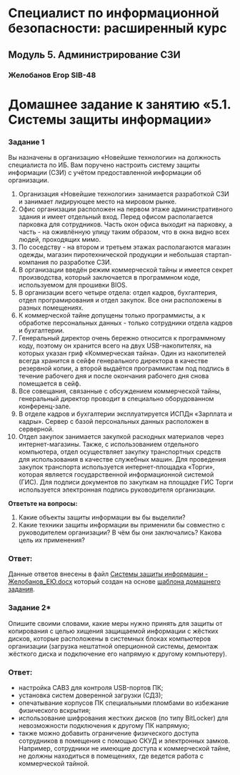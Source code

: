 # Специалист по информационной безопасности: расширенный курс
## Модуль 5. Администрирование СЗИ
### Желобанов Егор SIB-48

# Домашнее задание к занятию «5.1. Системы защиты информации»

### Задание 1

Вы назначены в организацию «Новейшие технологии» на должность специалиста по ИБ. Вам поручено настроить систему защиты информации (СЗИ) с учётом предоставленной информации об организации.

1. Организация «Новейшие технологии» занимается разработкой СЗИ и занимает лидирующее место на мировом рынке.
2. Офис организации расположен на первом этаже административного здания и имеет отдельный вход. Перед офисом располагается парковка для сотрудников. Часть окон офиса выходит на парковку, а часть - на оживлённую улицу таким образом, что в окна видно всех людей, проходящих мимо.
3. По соседству - на втором и третьем этажах располагаются магазин одежды, магазин пиротехнической продукции и небольшая стартап-компания по разработке СЗИ.
4. В организации введён режим коммерческой тайны и имеется секрет производства, который заключается в программном коде, используемом для прошивки BIOS.
5. В организации всего четыре отдела: отдел кадров, бухгалтерия, отдел програмирования и отдел закупок. Все они расположены в разных помещениях.
6. К коммерческой тайне допущены только программисты, а к обработке персональных данных - только сотрудники отдела кадров и бухгалтерии.
7. Генеральный директор очень бережно относится к программному коду, поэтому он хранится всего на двух USB-накопителях, на которых указан гриф «Коммерческая тайна». Один из накопителей всегда хранится в сейфе генерального директора в качестве резервной копии, а второй выдаётся программистам под подпись в течение рабочего дня и после окончания рабочего дня снова помещается в сейф.
8. Все совещания, связанные с обсуждением коммерческой тайны, генеральный директор проводит в специально оборудованном конференц-зале.
9. В отделе кадров и бухгалтерии эксплуатируется ИСПДн «Зарплата и кадры». Сервер с базой персональных данных расположен в серверной.
10. Отдел закупок занимается закупкой расходных материалов через интернет-магазины. Также, с использованием отдельного компьютера, отдел осуществляет закупку транспортных средств для использования в качестве служебных машин. Для проведения закупок транспорта используется интернет-площадка «Торги», которая является государственной информационной системой (ГИС). Для подписи документов по закупкам на площадке ГИС Торги используется электронная подпись руководителя организации.

**Ответьте на вопросы:**

1. Какие объекты защиты информации вы бы выделили?
2. Какие техники защиты информации вы применили бы совместно с руководителем организации? В чём бы они заключались? Какова цель их применения?

### Ответ:

Данные ответов внесены в файл [Системы защиты информации - Желобанов_ЕЮ.docx](assets/Системы%20защиты%20информации%20-%20Желобанов_ЕЮ.docx)
который создан на основе [шаблона домашнего задания](https://u.netology.ru/backend/uploads/lms/content_assets/file/8804/%D0%A8%D0%B0%D0%B1%D0%BB%D0%BE%D0%BD_%D0%B4%D0%BB%D1%8F_%D0%B4%D0%BE%D0%BC%D0%B0%D1%88%D0%BD%D0%B5%D0%B3%D0%BE_%D0%B7%D0%B0%D0%B4%D0%B0%D0%BD%D0%B8%D1%8F___%D0%A1%D0%B8%D1%81%D1%82%D0%B5%D0%BC%D1%8B_%D0%B7%D0%B0%D1%89%D0%B8%D1%82%D1%8B_%D0%B8%D0%BD%D1%84%D0%BE%D1%80%D0%BC%D0%B0%D1%86%D0%B8%D0%B8__-_%D0%A4%D0%B0%D0%BC%D0%B8%D0%BB%D0%B8%D1%8F_%D0%98%D0%BC%D1%8F__%D0%A1%D0%94%D0%95%D0%9B%D0%90%D0%99%D0%A2%D0%95_%D0%9A%D0%9E%D0%9F%D0%98%D0%AE_.docx).

### Задание 2*

Опишите своими словами, какие меры нужно принять для защиты от копирования с целью хищения защищаемой информации с жёстких дисков,
которые расположены в системных блоках компьютеров организации (загрузка нештатной оперционной системы, демонтаж
жёсткого диска и подключение его напрямую к другому компьютеру).

### Ответ:

* настройка САВЗ для контроля USB-портов ПК;
* установка систем доверенной загрузки (СДЗ);
* опечатывание корпусов ПК специальными пломбами во избежание физического вскрытия;
* использование шифрования жестких дисков (по типу BitLocker) для невозможности подключения к другому ПК напрямую;
* также можно добавить ограничение физического доступа сотрудников в помещения с помощью СКУД и электронных замков.
Например, сотрудники не имеющие доступа к коммерческой тайне, не должны находиться в помещениях, где ведется работа с коммерческой тайной.
